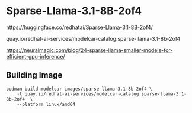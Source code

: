 # Sparse-Llama-3.1-8B-2of4

https://huggingface.co/redhatai/Sparse-Llama-3.1-8B-2of4/

quay.io/redhat-ai-services/modelcar-catalog:sparse-llama-3.1-8b-2of4

https://neuralmagic.com/blog/24-sparse-llama-smaller-models-for-efficient-gpu-inference/

## Building Image

```
podman build modelcar-images/sparse-llama-3.1-8b-2of4 \
    -t quay.io/redhat-ai-services/modelcar-catalog:sparse-llama-3.1-8b-2of4  \
    --platform linux/amd64
```
